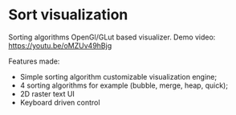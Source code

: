 # Sort visualization
Sorting algorithms OpenGl/GLut based visualizer.
Demo video: https://youtu.be/oMZUv49hBjg


Features made: 
* Simple sorting algorithm customizable visualization engine; 
* 4 sorting algorithms for example (bubble, merge, heap, quick);
* 2D raster text UI
* Keyboard driven control
